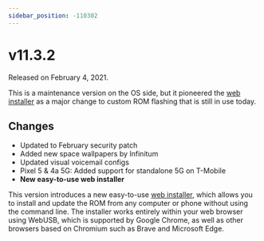 ```yaml
---
sidebar_position: -110302
---
```


# v11.3.2

Released on February 4, 2021.

This is a maintenance version on the OS side, but it pioneered the [web installer](/install/web) as a major change to custom ROM flashing that is still in use today.

## Changes

- Updated to February security patch
- Added new space wallpapers by Infinitum
- Updated visual voicemail configs
- Pixel 5 & 4a 5G: Added support for standalone 5G on T-Mobile
- **New easy-to-use web installer**

This version introduces a new easy-to-use [web installer](/install/web/), which allows you to install and update the ROM from any computer or phone without using the command line. The installer works entirely within your web browser using WebUSB, which is supported by Google Chrome, as well as other browsers based on Chromium such as Brave and Microsoft Edge.
